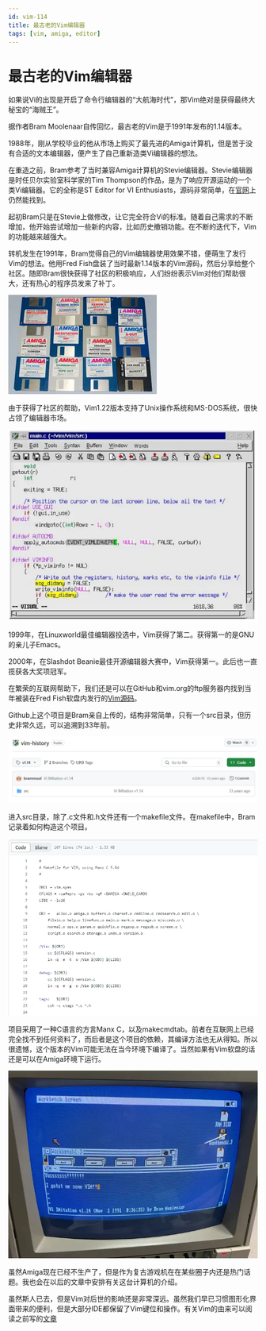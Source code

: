 ```yaml
---
id: vim-114
title: 最古老的Vim编辑器
tags: [vim, amiga, editor]
---
```


# 最古老的Vim编辑器

如果说Vi的出现是开启了命令行编辑器的“大航海时代”，那Vim绝对是获得最终大秘宝的“海贼王”。

据作者Bram Moolenaar自传回忆，最古老的Vim是于1991年发布的1.14版本。

1988年，刚从学校毕业的他从市场上购买了最先进的Amiga计算机，但是苦于没有合适的文本编辑器，便产生了自己重新造类Vi编辑器的想法。

在重造之前，Bram参考了当时兼容Amiga计算机的Stevie编辑器。Stevie编辑器是时任贝尔实验室科学家的Tim Thompson的作品，是为了响应开源运动的一个类Vi编辑器。它的全称是ST Editor for VI Enthusiasts，源码非常简单，在[官网](https://timthompson.com/tjt/stevie/)上仍然能找到。

起初Bram只是在Stevie上做修改，让它完全符合Vi的标准。随着自己需求的不断增加，他开始尝试增加一些新的内容，比如历史撤销功能。在不断的迭代下，Vim的功能越来越强大。

转机发生在1991年，Bram觉得自己的Vim编辑器使用效果不错，便萌生了发行Vim的想法。他用Fred Fish盘装了当时最新1.14版本的Vim源码，然后分享给整个社区。随即Bram很快获得了社区的积极响应，人们纷纷表示Vim对他们帮助很大，还有热心的程序员发来了补丁。

![Fred Fish，一款以GDB作者命名的软盘](./__assets__/vim-114_1.webp)

由于获得了社区的帮助，Vim1.22版本支持了Unix操作系统和MS-DOS系统，很快占领了编辑器市场。

![](./__assets__/vim-114_2.webp)

1999年，在Linuxworld最佳编辑器投选中，Vim获得了第二。获得第一的是GNU的亲儿子Emacs。

2000年，在Slashdot Beanie最佳开源编辑器大赛中，Vim获得第一。此后也一直揽获各大奖项冠军。

在繁荣的互联网帮助下，我们还是可以在GitHub和vim.org的ftp服务器内找到当年被装在Fred Fish软盘内发行的[Vim源码](https://github.com/vim/vim-history/tree/v1.14)。

Github上这个项目是Bram亲自上传的，结构非常简单，只有一个src目录，但历史非常久远，可以追溯到33年前。

![](./__assets__/vim-114_3.webp)

进入src目录，除了.c文件和.h文件还有一个makefile文件。在makefile中，Bram记录着如何构造这个项目。

![](./__assets__/vim-114_4.webp)

项目采用了一种C语言的方言Manx C，以及makecmdtab。前者在互联网上已经完全找不到任何资料了，而后者是这个项目的依赖，其编译方法也无从得知。所以很遗憾，这个版本的Vim可能无法在当今环境下编译了。当然如果有Vim软盘的话还是可以在Amiga环境下运行。

![reddit erickhill](./__assets__/vim-114_5.webp)

虽然Amiga现在已经不生产了，但是作为复古游戏机在在某些圈子内还是热门话题。我也会在以后的文章中安排有关这台计算机的介绍。

虽然斯人已去，但是Vim对后世的影响还是非常深远。虽然我们早已习惯图形化界面带来的便利，但是大部分IDE都保留了Vim键位和操作。有关Vim的由来可以阅读之前写的[文章](https://zhuanlan.zhihu.com/p/678300924)